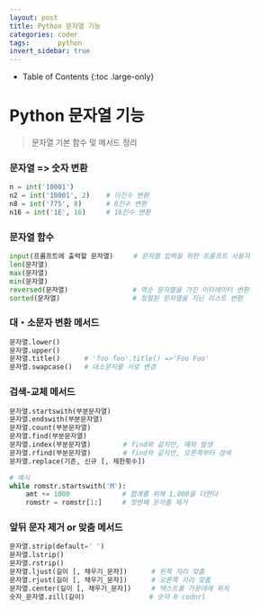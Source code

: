 ```yaml
---
layout: post
title: Python 문자열 기능
categories: coder
tags:       python
invert_sidebar: true
---
```

- Table of Contents
{:toc .large-only}

# Python 문자열 기능
> 문자열 기본 함수 및 메서드 정리


### 문자열 => 숫자 변환
```Python
n = int('10001')
n2 = int('10001', 2)    # 이진수 변환
n8 = int('775', 8)      # 8진수 변환
n16 = int('1E', 16)     # 16진수 변환
```

### 문자열 함수
```Python
input(프롬프트에 출력할 문자열)     # 문자열 입력을 위한 프롬프트 사용자
len(문자열)
max(문자열)
min(문자열)
reversed(문자열)                # 역순 문자열을 가진 이터레이터 변환
sorted(문자열)                  # 정렬된 문자열을 지닌 리스트 변환
```

### 대・소문자 변환 메서드
```python
문자열.lower()
문자열.upper()
문자열.title()      # 'foo foo'.title() =>'Foo Foo'
문자열.swapcase()   # 대소문자를 서로 변경
```

### 검색-교체 메서드
```python
문자열.startswith(부분문자열)
문자열.endswith(부분문자열)
문자열.count(부분문자열)
문자열.find(부분문자열)
문자열.index(부분문자열)        # find와 같지만, 예외 발생
문자열.rfind(부분문자열)        # find와 같지만, 오른쪽부터 검색
문자열.replace(기존, 신규 [, 제한횟수])

# 예시
while romstr.startswith('M'):
    amt += 1000             # 합계를 위해 1,000을 더한다
    romstr = romstr[1:]     # 첫번째 문자를 제거
```

### 앞뒤 문자 제거 or 맞춤 메서드
```python
문자열.strip(default=' ')
문자열.lstrip()
문자열.rstrip()
문자열.ljust(길이 [, 채우기_문자])      # 왼쪽 자리 맞춤
문자열.rjust(길이 [, 채우기_문자])      # 오른쪽 자리 맞춤
문자열.center(길이 [, 채우기_문자])     # 텍스트를 가운데에 위치
숫자_문자열.zill(길이)                # 숫자 0 codnrl
```
